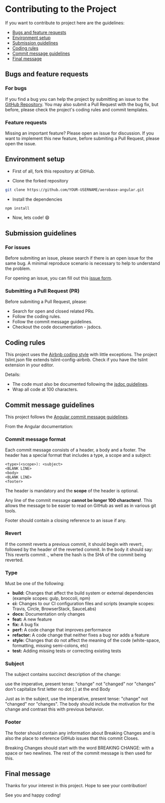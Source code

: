 # Contributing to the Project

If you want to contribute to project here are the guidelines:

- [Bugs and feature requests](#bfr)
- [Environment setup](#ese)
- [Submission guidelines](#sug)
- [Coding rules](#cru)
- [Commit message guidelines](#cmg)
- [Final message](#fmg)

## <a name="bfr"></a> Bugs and feature requests

### For bugs

If you find a bug you can help the project by submitting an issue to the [GitHub Repository](https://www.github.com/aerobase/aerobase-angular). You may also submit a Pull Request with the bug fix, but before, please check the project's coding rules and commit templates.

### Feature requests

Missing an important feature? Please open an issue for discussion. If you want to implement this new feature, before submiting a Pull Request, please open the issue.

## <a name="ese"></a> Environment setup

- First of all, fork this repository at GitHub.

- Clone the forked repository
```sh
git clone https://github.com/YOUR-USERNAME/aerobase-angular.git
```

- Install the dependencies
```sh
npm install
```

- Now, lets code! :smile:

## <a name="sug"></a> Submission guidelines

### For issues

Before submiting an issue, please search if there is an open issue for the same bug. A minimal reproduce scenario is necessary to help to understand the problem.

For opening an issue, you can fill out this [issue form](https://github.com/aerobase/aerobase-angular/issues/new).

### Submitting a Pull Request (PR)

Before submiting a Pull Request, please:
- Search for open and closed related PRs.
- Follow the coding rules.
- Follow the commit message guidelines.
- Checkout the code documentation - jsdocs.

## <a name="cru"></a> Coding rules

This project uses the [Airbnb coding style](https://github.com/airbnb/javascript) with little 
exceptions. The project tslint.json file extends tslint-config-airbnb. Check if you have the tslint 
extension in your editor.

Details:
- The code must also be documented following the [jsdoc guidelines](http://usejsdoc.org/).
- Wrap all code at 100 characters.

## <a name="cmg"></a> Commit message guidelines

This project follows the [Angular commit message guidelines](https://github.com/angular/angular/blob/master/CONTRIBUTING.md#commit). 

From the Angular documentation:

### Commit message format

Each commit message consists of a header, a body and a footer. The header has a special format that includes a type, a scope and a subject:

```
<type>(<scope>): <subject>
<BLANK LINE>
<body>
<BLANK LINE>
<footer>
```

The header is mandatory and the **scope** of the header is optional.

Any line of the commit message **cannot be longer 100 characters!**. This allows the message to be easier to read on GitHub as well as in various git tools.

Footer should contain a closing reference to an issue if any.

### Revert

If the commit reverts a previous commit, it should begin with revert:, followed by the header of the reverted commit. In the body it should say: This reverts commit <hash>., where the hash is the SHA of the commit being reverted.

### Type

Must be one of the following:

* **build:** Changes that affect the build system or external dependencies (example scopes: gulp, broccoli, npm)
* **ci:** Changes to our CI configuration files and scripts (example scopes: Travis, Circle, BrowserStack, SauceLabs)
* **docs:** Documentation only changes
* **feat:** A new feature
* **fix:** A bug fix
* **perf:** A code change that improves performance
* **refactor:** A code change that neither fixes a bug nor adds a feature
* **style:** Changes that do not affect the meaning of the code (white-space, formatting, missing semi-colons, etc)
* **test:** Adding missing tests or correcting existing tests

### Subject

The subject contains succinct description of the change:

use the imperative, present tense: "change" not "changed" nor "changes"
don't capitalize first letter
no dot (.) at the end
Body

Just as in the subject, use the imperative, present tense: "change" not "changed" nor "changes". The body should include the motivation for the change and contrast this with previous behavior.

### Footer

The footer should contain any information about Breaking Changes and is also the place to reference GitHub issues that this commit Closes.

Breaking Changes should start with the word BREAKING CHANGE: with a space or two newlines. The rest of the commit message is then used for this.

## <a name="fmg"></a> Final message

Thanks for your interest in this project. Hope to see your contribution! 

See you and happy coding! 